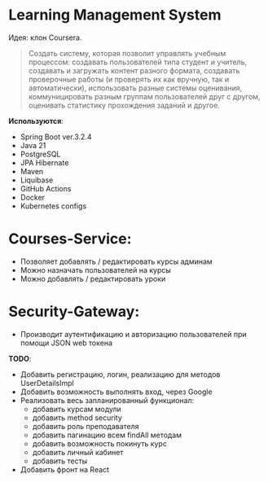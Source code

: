 # Learning Management System

Идея: клон Coursera. 
> Создать систему, которая позволит управлять учебным процессом: создавать пользователей типа студент и учитель, 
> создавать и загружать контент разного формата, создавать проверочные работы (и проверять их как вручную, так и 
> автоматически), использовать разные системы оценивания, коммуницировать разным группам пользователей друг с другом, 
> оценивать статистику прохождения заданий и другое.
 
**Используются**:
* Spring Boot ver.3.2.4
* Java 21
* PostgreSQL
* JPA Hibernate
* Maven
* Liquibase
* GitHub Actions
* Docker
* Kubernetes configs

# Courses-Service:
* Позволяет добавлять / редактировать курсы админам
* Можно назначать пользователей на курсы
* Можно добавлять / редактировать уроки

# Security-Gateway:
* Производит аутентификацию и авторизацию пользователей при помощи JSON web токена


**TODO**:
* Добавить регистрацию, логин, реализацию для методов UserDetailsImpl 
* Добавить возможность выполнять вход, через Google
* Реализовать весь запланированный функционал:
  * добавить курсам модули
  * добавить method security
  * добавить роль преподавателя
  * добавить пагинацию всем findAll методам
  * добавить возможность покинуть курс
  * добавить личный кабинет
  * добавить тесты
* Добавить фронт на React
